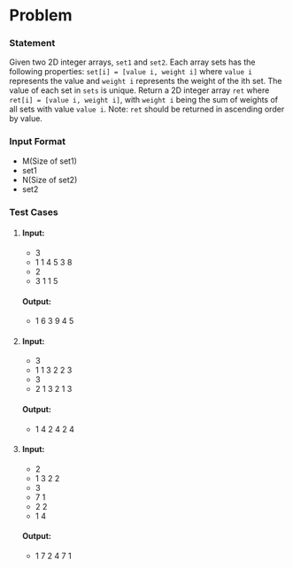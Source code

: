 # Problem

### Statement
Given two 2D integer arrays, `set1` and `set2`. Each array sets has the following properties:
`set[i] = [value i, weight i]` where `value i` represents the value and `weight i` represents the weight of the ith set.
The value of each set in `sets` is unique.
Return a 2D integer array `ret` where `ret[i] = [value i, weight i]`, with `weight i` being the sum of weights of all sets with value `value i`.
Note: `ret` should be returned in ascending order by value.

### Input Format
- M(Size of set1)
- set1
- N(Size of set2)
- set2 
### Test Cases
1. 
    #### Input:
    - 3
    - 1 1
      4 5
      3 8
    - 2
    - 3 1
      1 5
    #### Output:
    - 1 6
      3 9
      4 5
2.
    #### Input:   
    - 3
    - 1 1
      3 2
      2 3
    - 3
    - 2 1
      3 2
      1 3
    #### Output:
    - 1 4
      2 4
      2 4
3.
    #### Input:
    - 2
    - 1 3
      2 2
    - 3
    - 7 1
    - 2 2
    - 1 4
    #### Output:
    - 1 7
      2 4
      7 1 

